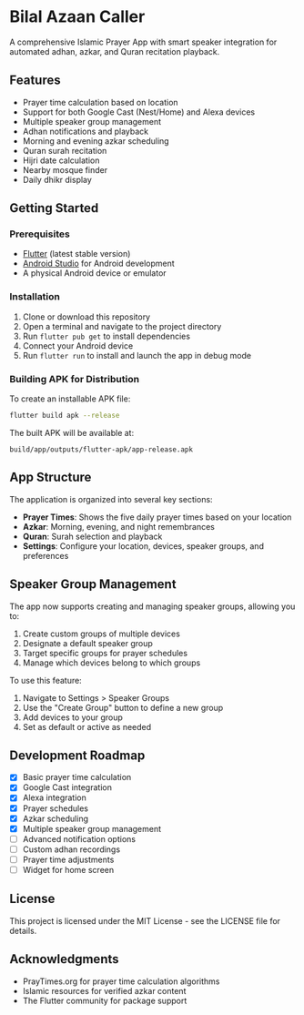 # Bilal Azaan Caller

A comprehensive Islamic Prayer App with smart speaker integration for automated adhan, azkar, and Quran recitation playback.

## Features

- Prayer time calculation based on location
- Support for both Google Cast (Nest/Home) and Alexa devices
- Multiple speaker group management
- Adhan notifications and playback
- Morning and evening azkar scheduling
- Quran surah recitation
- Hijri date calculation
- Nearby mosque finder
- Daily dhikr display

## Getting Started

### Prerequisites

- [Flutter](https://flutter.dev/docs/get-started/install) (latest stable version)
- [Android Studio](https://developer.android.com/studio) for Android development
- A physical Android device or emulator

### Installation

1. Clone or download this repository
2. Open a terminal and navigate to the project directory
3. Run `flutter pub get` to install dependencies
4. Connect your Android device
5. Run `flutter run` to install and launch the app in debug mode

### Building APK for Distribution

To create an installable APK file:

```bash
flutter build apk --release
```

The built APK will be available at:
```
build/app/outputs/flutter-apk/app-release.apk
```

## App Structure

The application is organized into several key sections:

- **Prayer Times**: Shows the five daily prayer times based on your location
- **Azkar**: Morning, evening, and night remembrances
- **Quran**: Surah selection and playback
- **Settings**: Configure your location, devices, speaker groups, and preferences

## Speaker Group Management

The app now supports creating and managing speaker groups, allowing you to:

1. Create custom groups of multiple devices
2. Designate a default speaker group
3. Target specific groups for prayer schedules
4. Manage which devices belong to which groups

To use this feature:
1. Navigate to Settings > Speaker Groups
2. Use the "Create Group" button to define a new group
3. Add devices to your group
4. Set as default or active as needed

## Development Roadmap

- [x] Basic prayer time calculation
- [x] Google Cast integration
- [x] Alexa integration
- [x] Prayer schedules
- [x] Azkar scheduling
- [x] Multiple speaker group management
- [ ] Advanced notification options
- [ ] Custom adhan recordings
- [ ] Prayer time adjustments
- [ ] Widget for home screen

## License

This project is licensed under the MIT License - see the LICENSE file for details.

## Acknowledgments

- PrayTimes.org for prayer time calculation algorithms
- Islamic resources for verified azkar content
- The Flutter community for package support